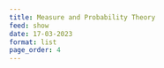 ```yaml
---
title: Measure and Probability Theory
feed: show
date: 17-03-2023
format: list
page_order: 4
---
```



